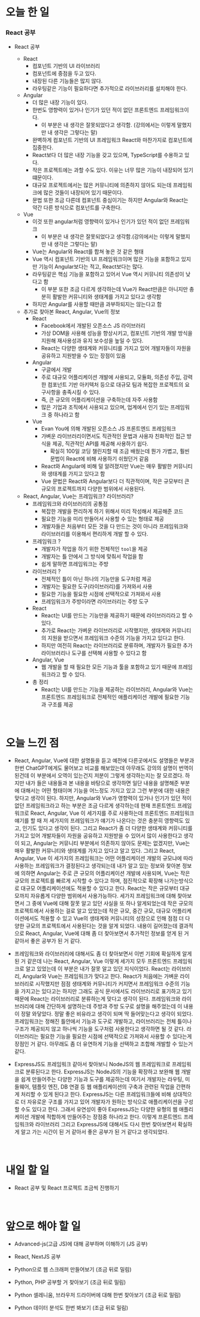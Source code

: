 # 오늘 한 일

### React 공부

- React 공부

  - React 
    - 컴포넌트 기반의 UI 라이브러리
    - 컴포넌트에 중점을 두고 있다.
    - 내장된 다른 기능들은 많지 않다.
    - 라우팅같은 기능이 필요하다면 추가적으로 라이브러리를 설치해야 한다.
  - Angular
    - 더 많은 내장 기능이 있다.
    - 한번도 영향력이 있거나 인기가 있던 적이 없던 프론트엔드 프레임워크이다.
      - 이 부분은 내 생각은 잘못되었다고 생각함. (강의에서는 이렇게 말했지만 내 생각은 그렇다는 말)
    - 완벽하게 컴포넌트 기반의 UI 프레임워크 React와 마찬가지로 컴포넌트에 집중한다.
    - React보다 더 많은 내장 기능을 갖고 있으며, TypeScript를 수용하고 있다.
    - 작은 프로젝트에는 과할 수도 있다. 이유는 너무 많은 기능이 내장되어 있기 떄문이다.
    - 대규모 프로젝트에서는 많은 커뮤니티에 의존하지 않아도 되는데 프레임워크에 많은 것들이 내장되어 있기 때문이다.
    - 문법 또한 조금 다른데 컴포넌트 중심이기는 하지만 Angular와 React는 약간 다른 방식으로 컴포넌트를 구축한다.
  - Vue
    - 이것 또한 angular처럼 영향력이 있거나 인기가 있던 적이 없던 프레임워크
      - 이 부분은 내 생각은 잘못되었다고 생각함.(강의에서는 이렇게 말했지만 내 생각은 그렇다는 말)
    - Vue는 Angular와 React를 합쳐 놓은 것 같은 형태
    - Vue 역시 컴포넌트 기반의 UI 프레임워크이며 많은 기능을 포함하고 있지만 기능이 Angular보다는 적고, React보다는 많다.
    - 라우팅같은 핵심 기능을 포함하고 있어서 Vue 역시 커뮤니티 의존성이 낮다고 함
      - 이 부분 또한 조금 다르게 생각하는데 Vue가 React만큼은 아니지만 충분히 활발한 커뮤니티와 생태계를 가지고 있다고 생각함
    - 하지만 Angular를 사용할 때만큼 과부하되지는 않는다고 함
  - 추가로 찾아본 React, Angular, Vue의 정보
    - React
      - Facebook에서 개발된 오픈소스 JS 라이브러리
      - 가상 DOM을 사용해 성능을 향상시키고, 컴포넌트 기반의 개발 방식을 지원해 재사용성과 유지 보수성을 높일 수 있다.
      - React는 다양한 생태계와 커뮤니티를 가지고 있어 개발자들이 자원을 공유하고 지원받을 수 있는 장점이 있음
    - Angular
      - 구글에서 개발
      - 주로 대규모 어플리케이션 개발에 사용되고, 모듈화, 의존성 주입, 강력한 컴포넌트 기반 아키텍처 등으로 대규모 팀과 복잡한 프로젝트의 요구사항을 충족시킬 수 있다.
      - 즉, 큰 규모의 어플리케이션을 구축하는데 자주 사용함
      - 많은 기업과 조직에서 사용되고 있으며, 업계에서 인기 있는 프레임워크 중 하나라고 함
    - Vue
      - Evan You에 의해 개발된 오픈소스 JS 프론트엔드 프레임워크
      - 가벼운 라이브러리이면서도 직관적인 문법과 사용자 친화적인 접근 방식을 제공, 직관적인 API를 제공해 사용하기 쉽다.
        - 확실히 100일 코딩 챌린지할 때 조금 배웠는데 뭔가 가볍고, 훨씬 문법이 React에 비해 사용하기 쉬웠던거 같음
      - React와 Angular에 비해 덜 알려졌지만 Vue는 매우 활발한 커뮤니티와 생태계를 가지고 있다고 함
      - Vue 문법은 React와 Angular보다 더 직관적이며, 작은 규모부터 큰 규모의 프로젝트까지 다양한 범위에서 사용된다.
  - React, Angular, Vue는 프레임워크? 라이브러리?
    - 프레임워크와 라이브러리의 공통점
      - 복잡한 개발을 편리하게 하기 위해서 미리 작성해서 제공해준 코드
      - 필요한 기능을 미리 만들어서 사용할 수 있는 형태로 제공
      - 개발자들은 처음부터 모든 것을 다 만드는 것이 아니라 프레임워크와 라이브러리를 이용해서 편리하게 개발 할 수 있다.
    - 프레임워크 ?
      - 개발자가 작업을 하기 위한 전체적인 `tool`을 제공
      - 개발자는 틀 안에서 그 방식에 맞춰서 작업을 함
      - 쉽게 말하면 프레임워크는 주방
    - 라이브러리 ?
      - 전체적인 틀이 아닌 하나의 기능만을 도구처럼 제공
      - 개발자는 필요한 도구(라이브러리)를 가져와서 사용
      - 필요한 기능을 필요한 시점에 선택적으로 가져와서 사용
      - 프레임워크가 주방이라면 라이브러리는 주방 도구
    - React
      - React는 UI를 만드는 기능만을 제공하기 때문에 라이브러리라고 할 수 있다.
      - 추가로 React는 가벼운 라이브러리로 시작했지만, 생태계와 커뮤니티의 지원을 받으면서 프레임워크 수준의 기능을 가지고 있다고 한다.
      - 하지만 여전히 React는 라이브러리로 분류하며, 개발자가 필요한 추가 라이브러리나 도구를 선택해 사용할 수 있다고 함
    - Angular, Vue
      - 웹 개발을 할 때 필요한 모든 기능과 툴을 포함하고 있기 때문에 프레임워크라고 할 수 있다.
    - 총 정리
      - React는 UI를 만드는 기능을 제공하는 라이브러리, Angular와 Vue는 프론트엔드 프레임워크로 전체적인 애플리케이션 개발에 필요한 기능과 구조를 제공

<br />

# 오늘 느낀 점

- React, Angular, Vue에 대한 설명들을 듣고 예전에 다른곳에서도 설명들은 부분과 한번 ChatGPT에게도 물어보고 비교를 해보았는데 아무래도 강의의 설명이 번역이 된건데 이 부분에서 오역이 있는건지 저분이 그렇게 생각하는지는 잘 모르겠다. 하지만 내가 들은 내용들과 본 내용을 바탕으로 생각하면 일단 내용을 설명해준 부분에 대해서는 어떤 형태이며 기능을 어느정도 가지고 있고 그런 부분에 대한 내용은 맞다고 생각이 된다. 하지만, Angular와 Vue가 영향력이 있거나 인기가 있던 적이 없던 프레임워크라고 하는 부분은 조금 다르게 생각하는데 현재 프론트엔드 프레임워크로 React, Angular, Vue 이 세가지를 주로 사용하는데 프론트엔드 프레임워크 얘기를 할 때 저 세가지의 프레임워크가 얘기가 나온다는 것은 충분히 영향력도 있고, 인기도 있다고 생각이 된다. 그리고 React가 좀 더 다양한 생태계와 커뮤니티를 가지고 있어 개발자들이 자원을 공유하고 지원받을 수 있어서 많이 사용한다고 생각이 되고, Angular는 커뮤니티 부분에서 의존하지 않아도 문제는 없겠지만, Vue는 매우 활발한 커뮤니티와 생태계를 가지고 있다고 알고 있다. 그리고 React, Angular, Vue 이 세가지의 프레임워크는 어떤 어플리케이션 개발의 규모냐에 따라 사용하는 프레임워크가 결정된다고 생각되는데 내가 알고 있는 정보와 찾아본 정보에 의하면 Angular는 주로 큰 규모의 어플리케이션 개발에 사용되며, Vue는 작은 규모의 프로젝트를 빠르게 시작할 수 있다고 하며, 점진적으로 확장해 나가는방식으로 대규모 어플리케이션에도 적용할 수 있다고 한다. React는 작은 규모부터 대규모까지 자유롭게 다양한 범위에서 사용가능하다. 세가지 프레임워크에 대해 찾아보면서 그 중에 Vue에 대해 잘못 알고 있던 사실을 또 하나 알게되었는데 작은 규모의 프로젝트에서 사용하는 걸로 알고 있었는데 작은 규모, 중간 규모, 대규모 어플리케이션에서도 적용할 수 있고 Vue의 생태계와 커뮤니티의 성장으로 인해 점점 더 다양한 규모의 프로젝트에서 사용된다는 것을 알게 되었다. 내용이 길어졌는데 결과적으로 React, Angular, Vue에 대해 좀 더 찾아보면서 추가적인 정보를 얻게 된 거 같아서 좋은 공부가 된 거 같다.

- 프레임워크와 라이브러리에 대해서도 좀 더 찾아보면서 이번 기회에 확실하게 알게 된 거 같은데 나는 React, Angular, Vue 이렇게 세가지 모두 프론트엔드 프레임워크로 알고 있었는데 이 부분은 내가 잘못 알고 있던 지식이었다. React는 라이브러리, Angular와 Vue는 프레임워크가 맞다고 한다. React가 처음에는 가벼운 라이브러리로 시작했지만 점점 생태계와 커뮤니티가 커지면서 프레임워크 수준의 기능을 가지고는 있다고는 하지만 그래도 공식 문서에서도 라이브러리로 표기하고 있기 때문에 React는 라이브러리로 분류하는게 맞다고 생각이 된다. 프레임워크와 라이브러리에 대해 간단하게 설명하는데 주방과 주방 도구로 설명을 해주었는데 이 내용이 정말 와닿았다. 정말 좋은 비유라고 생각이 되며 딱 들어맞는다고 생각이 되었다. 프레임워크는 정해진 틀안에서 기능과 도구로 개발하고, 라이브러리는 전체 틀이나 구조가 제공되지 않고 하나씩 기능을 도구처럼 사용한다고 생각하면 될 것 같다. 라이브러리는 필요한 기능을 필요한 시점에 선택적으로 가져와서 사용할 수 있다는게 장점인 거 같다. 아무래도 좀 더 유연하게 기능을 선택하고 조합해 개발할 수 있는거 같다.

- ExpressJS도 프레임워크 같아서 찾아보니 NodeJS의 웹 프레임워크로 프레임워크로 분류된다고 한다. ExpressJS는 NodeJS의 기능을 확장하고 보완해 웹 개발을 쉽게 만들어주는 다양한 기능과 도구를 제공하는데 여기서 개발자는 라우팅, 미들웨어, 템플릿 엔진, DB 연결 등 웹 애플리케이션의 구축과 관련된 작업을 간편하게 처리할 수 있게 된다고 한다. ExpressJS는 다른 프레임워크들에 비해 상대적으로 더 자유로운 구조를 가지고 있어 개발자가 원하는 방식으로 애플리케이션을 구성할 수도 있다고 한다. 그래서 유연성이 좋아 ExpressJS는 다양한 유형의 웹 애플리케이션 개발에 적합하게 만들어주는 장점중 하나라고 한다. 이렇게 프론트엔드 프레임워크와 라이브러리 그리고 ExpressJS에 대해서도 다시 한번 찾아보면서 확실하게 알고 가는 시간이 된 거 같아서 좋은 공부가 된 거 같다고 생각되었다.

<br />

# 내일 할 일

- React 공부 및 React 프로젝트 조금씩 진행하기

<br />

# 앞으로 해야 할 일

- Advanced-js(고급 JS)에 대해 공부하며 이해하기 (JS 공부)

- React, NextJS 공부

- Python으로 웹 스크래퍼 만들어보기 (조금 뒤로 밀림)

- Python, PHP 공부할 거 찾아보기 (조금 뒤로 밀림)

- Python 셀레니움, 브라우저 드라이버에 대해 한번 찾아보기 (조금 뒤로 밀림)

- Python 데이터 분석도 한번 봐보기 (조금 뒤로 밀림)
